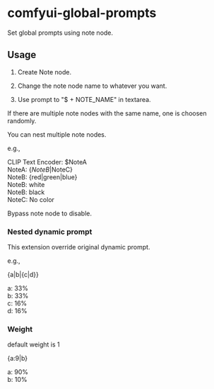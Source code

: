 # comfyui-global-prompts

Set global prompts using note node.

## Usage  

1. Create Note node.

2. Change the note node name to whatever you want.

3. Use prompt to "$ + NOTE_NAME" in textarea.

If there are multiple note nodes with the same name, one is choosen randomly.

You can nest multiple note nodes.

e.g., 

CLIP Text Encoder: $NoteA  
NoteA: {$NoteB|$NoteC}  
NoteB: {red|green|blue}  
NoteB: white  
NoteB: black  
NoteC: No color  

Bypass note node to disable.  

### Nested dynamic prompt

This extension override original dynamic prompt.

e.g., 

{a|b|{c|d}}

a: 33%  
b: 33%  
c: 16%  
d: 16%  

### Weight

default weight is 1

{a:9|b}

a: 90%  
b: 10%  